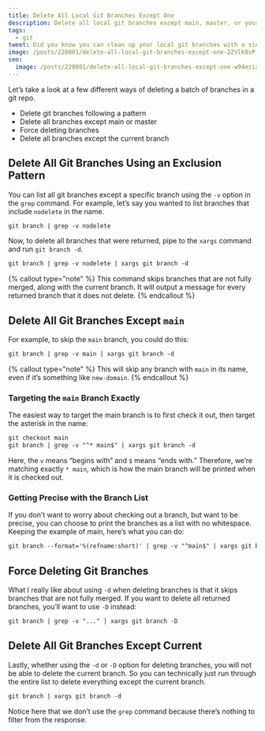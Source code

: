 ```yaml
---
title: Delete All Local Git Branches Except One
description: Delete all local git branches except main, master, or your current branch.
tags:
  - git
tweet: Did you know you can clean up your local git branches with a single command?
image: /posts/220801/delete-all-local-git-branches-except-one-2ZVlk0sP.png
seo:
  image: /posts/220801/delete-all-local-git-branches-except-one-w94ezixT--meta.png
---
```


Let’s take a look at a few different ways of deleting a batch of branches in a git repo.

- Delete git branches following a pattern
- Delete all branches except main or master
- Force deleting branches
- Delete all branches except the current branch

## Delete All Git Branches Using an Exclusion Pattern

You can list all git branches except a specific branch using the `-v` option in the `grep` command. For example, let’s say you wanted to list branches that include `nodelete` in the name.

```txt
git branch | grep -v nodelete
```

Now, to delete all branches that were returned, pipe to the `xargs` command and run `git branch -d`.

```txt
git branch | grep -v nodelete | xargs git branch -d
```

{% callout type="note" %}
This command skips branches that are not fully merged, along with the current branch. It will output a message for every returned branch that it does not delete.
{% endcallout %}

## Delete All Git Branches Except `main`

For example, to skip the `main` branch, you could do this:

```txt
git branch | grep -v main | xargs git branch -d
```

{% callout type="note" %}
This will skip any branch with `main` in its name, even if it’s something like `new-domain`.
{% endcallout %}

### Targeting the `main` Branch Exactly

The easiest way to target the main branch is to first check it out, then target the asterisk in the name:

```txt
git checkout main
git branch | grep -v "^* main$" | xargs git branch -d
```

Here, the `v` means “begins with” and `$` means “ends with.” Therefore, we’re matching exactly `* main`, which is how the main branch will be printed when it is checked out.

### Getting Precise with the Branch List

If you don’t want to worry about checking out a branch, but want to be precise, you can choose to print the branches as a list with no whitespace. Keeping the example of main, here’s what you can do:

```txt
git branch --format='%(refname:short)' | grep -v "^main$" | xargs git branch -d
```

## Force Deleting Git Branches

What I really like about using `-d` when deleting branches is that it skips branches that are not fully merged. If you want to delete all returned branches, you’ll want to use `-D` instead:

```txt
git branch | grep -v "..." | xargs git branch -D
```

## Delete All Git Branches Except Current

Lastly, whether using the `-d` or `-D` option for deleting branches, you will not be able to delete the current branch. So you can technically just run through the entire list to delete everything except the current branch.

```txt
git branch | xargs git branch -d
```

Notice here that we don’t use the `grep` command because there’s nothing to filter from the response.
